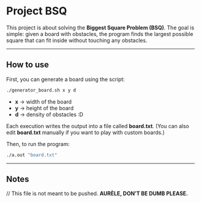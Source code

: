 # Project BSQ

This project is about solving the **Biggest Square Problem (BSQ)**.
The goal is simple: given a board with obstacles, the program finds the largest possible square that can fit inside without touching any obstacles.

---

## How to use

First, you can generate a board using the script:

```bash
./generator_board.sh x y d
```

- **x** → width of the board
- **y** → height of the board
- **d** → density of obstacles :D

Each execution writes the output into a file called **board.txt**.
(You can also edit **board.txt** manually if you want to play with custom boards.)

Then, to run the program:

```bash
./a.out "board.txt"
```

---

## Notes

// This file is not meant to be pushed.
**AURÈLE, DON’T BE DUMB PLEASE.** 